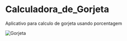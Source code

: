 # Calculadora_de_Gorjeta

Aplicativo para calculo de gorjeta usando porcentagem

![Gorjeta](https://uploaddeimagens.com.br/images/001/263/344/full/gorjeta.jpg?1516844135)

